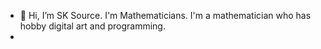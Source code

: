 - 👋 Hi, I’m SK Source. I'm Mathematicians. I'm a mathematician who has hobby digital art and programming.
- <!---
- 👀 I’m interested in...
- 🌱 I’m currently learning...
- 💞️ I’m looking to collaborate on...
- 📫 How to reach me...
--->

<!---
sksourcedata/sksourcedata is a ✨ special ✨ repository because its `README.md` (this file) appears on your GitHub profile.
You can click the Preview link to take a look at your changes.
--->
